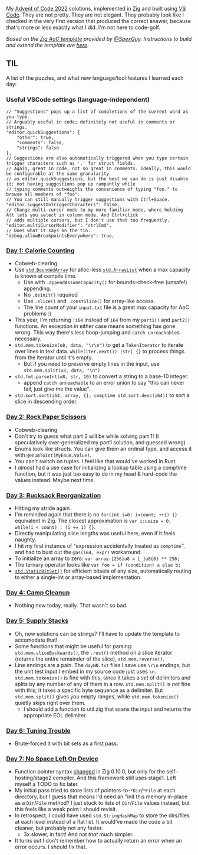 My [Advent of Code 2022](https://adventofcode.com/2022) solutions, implemented in
[Zig](https://www.ziglang.org/) and built using [VS Code](https://code.visualstudio.com/).
They are not pretty. They are not elegant. They probably look like I checked in the very
first version that produced the correct answer, because that's more or less exactly what I did.
I'm not here to code-golf.

_Based on the [Zig AoC template](https://github.com/SpexGuy/Zig-AoC-Template) provided by [@SpexGuy](https://github.com/SpexGuy/).
Instructions to build and extend the template are [here](TEMPLATE.md)._

## TIL

A list of the puzzles, and what new language/tool features I learned each day:

### Useful VSCode settings (language-independent)
```
// "Suggestions" pops up a list of completions of the current word as you type.
// Arguably useful in code; definitely not useful in comments or strings.
"editor.quickSuggestions": {
    "other": true,
    "comments": false,
    "strings": false
},
// Suggestions are also automatically triggered when you type certain trigger characters such as '.' for struct fields.
// Again, great in code, not so great in comments. Ideally, this would be configurable at the same granularity
// as editor.quickSuggestions, but the best we can do is just disable it; not having suggestions pop up rampantly while
// typing comments outweights the convenience of typing "foo." to browse all members of "foo".
// You can still manually trigger suggestions with Ctrl+Space.
"editor.suggestOnTriggerCharacters": false,
// Change multi-cursor mode to my more familiar mode, where holding Alt lets you select in column mode. And Ctrl+click
// adds multiple cursors, but I don't use that too frequently.
"editor.multiCursorModifier": "ctrlCmd",
// Does what it says on the tin.
"debug.allowBreakpointsEverywhere": true,
```

### [Day 1: Calorie Counting](https://adventofcode.com/2022/day/1)
- Cobweb-clearing
- Use [`std.BoundedArray`](https://ziglang.org/documentation/master/std/#root;BoundedArray) for alloc-less [`std.ArrayList`](https://ziglang.org/documentation/master/std/#root;ArrayList) when a max capacity is known at compile time.
  - Use with `.appendAssumeCapacity()` for bounds-check-free (unsafe!) appending.
  - No `.deinit()` required
  - Use `.slice()` and `.constSlice()` for array-like access.
  - The line count of your `input.txt` file is a great max capacity for AoC problems :)
- This year, I'm returning `!i64` instead of `i64` from my `part1()` and `part2()` functions. An exception in either case means something
  has gone wrong. This way there's less hoop-jumping and `catch unreachable`s necessary.
- `std.mem.tokenize(u8, data, "\r\n")` to get a `TokenIterator` to iterate over lines in text data.
  `while(iter.next()) |str| {}` to process things from the iterator until it's empty.
  - But if you need to preserve empty lines in the input, use `std.mem.split(u8, data, "\n")`
- `std.fmt.parseInt(u8, str, 10)` to convert a string to a base-10 integer.
  - append `catch unreachable` to an error union to say "this can never fail, just give me the value".
- `std.sort.sort(i64, array, {}, comptime std.sort.desc(i64))` to sort a slice in descending order.

### [Day 2: Rock Paper Scissors](https://adventofcode.com/2022/day/2)
- Cobweb-clearing
- Don't try to guess what part 2 will be while solving part 1! (I speculatively over-generalized my part1 solution, and guessed wrong)
- Enums look like structs. You can give them an ordinal type, and access it with `@enumToInt(MyEnum.Value)`.
- You can't switch on tuples. I feel like that would've worked in Rust.
- I _almost_ had a use case for initializing a lookup table using a comptime function, but it was just too easy to do in my head & hard-code the values instead. Maybe next time.

### [Day 3: Rucksack Reorganization](https://adventofcode.com/2022/day/3)
- Hitting my stride again
- I'm reminded again that there is no `for(int i=0; i<count; ++i) {}` equivalent in Zig. The closest approximation is
  `var i:usize = 0; while(i < count) : (i += 1) {}`.
- Directly manipulating slice lengths was useful here, even if it feels naughty.
- I hit my first instance of "expression accidentally treated as `comptime`", and had to bust out the `@as(i64, expr)` workaround.
- To initialize an array to zero: `var array:[256]u8 = [_]u8{0} ** 256;`
- The ternary operator looks like `var foo = if (condition) a else b;`
- [`std.StaticBitSet()`](https://ziglang.org/documentation/master/std/#root;StaticBitSet) for efficient bitsets of any size, automatically routing to either a single-int or array-based implementation.

### [Day 4: Camp Cleanup](https://adventofcode.com/2022/day/4)
- Nothing new today, really. That wasn't so bad.

### [Day 5: Supply Stacks](https://adventofcode.com/2022/day/5)
- Oh, now solutions can be strings? I'll have to update the template to accomodate that!
- Some functions that might be useful for parsing: `std.mem.sliceBackwards()`, the `.rest()` method on a slice iterator
  (returns the entire remainder of the slice), `std.mem.reverse()`.
- Line endings are a pain. The `dayNN.txt` files I save use `\r\n` endings, but the unit test input I embed in my source
  code just uses `\n`. `std.mem.tokenize()` is fine with this, since it takes a _set_ of delimiters and splits by any number
  of any of them in a row. `std.mem.split()` is _not_ fine with this; it takes a specific byte sequence as a delimiter.
  But `std.mem.split()` gives you empty ranges, while `std.mem.tokenize()` quietly skips right over them.
  - I should add a function to util.zig that scans the input and returns the appropriate EOL delimiter

### [Day 6: Tuning Trouble](https://adventofcode.com/2022/day/6)
- Brute-forced it with bit sets as a first pass.

### [Day 7: No Space Left On Device](https://adventofcode.com/2022/day/7)
- Function pointer syntax [changed](https://ziglang.org/download/0.10.0/release-notes.html#Function-Pointers) in Zig 0.10.0, but only for the self-hosting/stage2 compiler. And this framework still uses stage1. Left myself a TODO to fix later.
- My initial pass tried to store lists of pointers-to-`*Dir`/`*File` at each directory, but I guess that means I'd need an "init this memory in-place as a `Dir`/`File` method? I just stuck to lists of `Dir`/`File` values instead, but this feels like a weak point I should revisit.
- In retrospect, I could have used `std.StringHashMap` to store the dirs/files at each level instead of a flat list. It would've made the code a bit cleaner, but probably not any faster.
  - 3x slower, in fact! And not _that_ much simpler.
- It turns out I don't remember how to actually return an error when an error occurs. I should fix that.